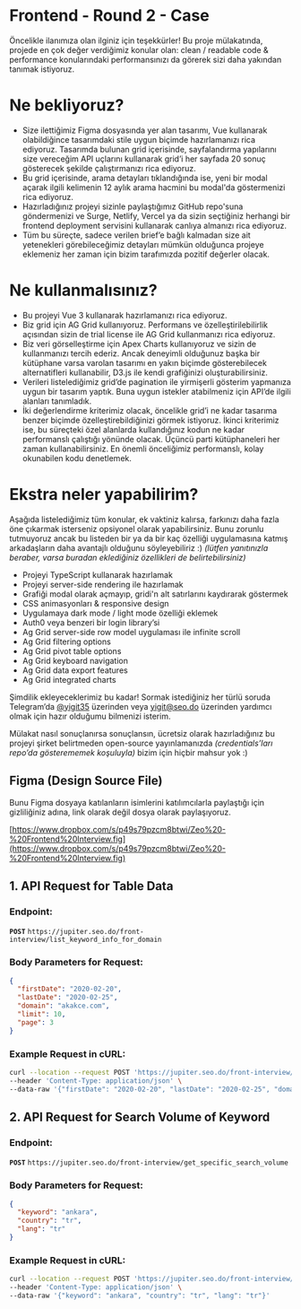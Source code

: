 # Frontend - Round 2 - Case

Öncelikle ilanımıza olan ilginiz için teşekkürler! Bu proje mülakatında, projede en çok değer verdiğimiz konular olan: clean / readable code & performance konularındaki performansınızı da görerek sizi daha yakından tanımak istiyoruz.

# **Ne bekliyoruz?**

- Size ilettiğimiz Figma dosyasında yer alan tasarımı, Vue kullanarak olabildiğince tasarımdaki stile uygun biçimde hazırlamanızı rica ediyoruz. Tasarımda bulunan grid içerisinde, sayfalandırma yapılarını size vereceğim API uçlarını kullanarak grid’i her sayfada 20 sonuç gösterecek şekilde çalıştırmanızı rica ediyoruz.
- Bu grid içerisinde, arama detayları tıklandığında ise, yeni bir modal açarak ilgili kelimenin 12 aylık arama hacmini bu modal'da göstermenizi rica ediyoruz.
- Hazırladığınız projeyi sizinle paylaştığımız GitHub repo'suna göndermenizi ve Surge, Netlify, Vercel ya da sizin seçtiğiniz herhangi bir frontend deployment servisini kullanarak canlıya almanızı rica ediyoruz.
- Tüm bu süreçte, sadece verilen brief’e bağlı kalmadan size ait yetenekleri görebileceğimiz detayları mümkün olduğunca projeye eklemeniz her zaman için bizim tarafımızda pozitif değerler olacak.

# **Ne kullanmalısınız?**

- Bu projeyi Vue 3 kullanarak hazırlamanızı rica ediyoruz.
- Biz grid için AG Grid kullanıyoruz. Performans ve özelleştirilebilirlik açısından sizin de trial license ile AG Grid kullanmanızı rica ediyoruz.
- Biz veri görselleştirme için Apex Charts kullanıyoruz ve sizin de kullanmanızı tercih ederiz. Ancak deneyimli olduğunuz başka bir kütüphane varsa varolan tasarımı en yakın biçimde gösterebilecek alternatifleri kullanabilir, D3.js ile kendi grafiğinizi oluşturabilirsiniz.
- Verileri listelediğimiz grid’de pagination ile yirmişerli gösterim yapmanıza uygun bir tasarım yaptık. Buna uygun istekler atabilmeniz için API’de ilgili alanları tanımladık.
- İki değerlendirme kriterimiz olacak, öncelikle grid’i ne kadar tasarıma benzer biçimde özelleştirebildiğinizi görmek istiyoruz. İkinci kriterimiz ise, bu süreçteki özel alanlarda kullandığınız kodun ne kadar performanslı çalıştığı yönünde olacak. Üçüncü parti kütüphaneleri her zaman kullanabilirsiniz. En önemli önceliğimiz performanslı, kolay okunabilen kodu denetlemek.

# **Ekstra neler yapabilirim?**

Aşağıda listelediğimiz tüm konular, ek vaktiniz kalırsa, farkınızı daha fazla öne çıkarmak isterseniz opsiyonel olarak yapabilirsiniz. Bunu zorunlu tutmuyoruz ancak bu listeden bir ya da bir kaç özelliği uygulamasına katmış arkadaşların daha avantajlı olduğunu söyleyebiliriz :) *(lütfen yanıtınızla beraber, varsa buradan eklediğiniz özellikleri de belirtebilirsiniz)*

- Projeyi TypeScript kullanarak hazırlamak
- Projeyi server-side rendering ile hazırlamak
- Grafiği modal olarak açmayıp, gridi'n alt satırlarını kaydırarak göstermek
- CSS animasyonları & responsive design
- Uygulamaya dark mode / light mode özelliği eklemek
- Auth0 veya benzeri bir login library’si
- Ag Grid server-side row model uygulaması ile infinite scroll
- Ag Grid filtering options
- Ag Grid pivot table options
- Ag Grid keyboard navigation
- Ag Grid data export features
- Ag Grid integrated charts

Şimdilik ekleyeceklerimiz bu kadar! Sormak istediğiniz her türlü soruda Telegram’da [@yigit35](https://t.me/yigit35) üzerinden veya [yigit@seo.do](mailto:yigit@seo.do) üzerinden yardımcı olmak için hazır olduğumu bilmenizi isterim.

Mülakat nasıl sonuçlanırsa sonuçlansın, ücretsiz olarak hazırladığınız bu projeyi şirket belirtmeden open-source yayınlamanızda *(credentials’ları repo’da gösterememek koşuluyla)* bizim için hiçbir mahsur yok :)

## **Figma (Design Source File)**

Bunu Figma dosyaya katılanların isimlerini katılımcılarla paylaştığı için gizliliğiniz adına, link olarak değil dosya olarak paylaşıyoruz.

[https://www.dropbox.com/s/p49s79pzcm8btwi/Zeo%20-%20Frontend%20Interview.fig](https://www.dropbox.com/s/p49s79pzcm8btwi/Zeo%20-%20Frontend%20Interview.fig)

## **1. API Request for Table Data**

### **Endpoint:**

**`POST`** `https://jupiter.seo.do/front-interview/list_keyword_info_for_domain`

### **Body Parameters for Request:**

```json
{
  "firstDate": "2020-02-20",
  "lastDate": "2020-02-25",
  "domain": "akakce.com",
  "limit": 10,
  "page": 3
}
```

### **Example Request in cURL:**

```bash
curl --location --request POST 'https://jupiter.seo.do/front-interview/list_keyword_info_for_domain' \
--header 'Content-Type: application/json' \
--data-raw '{"firstDate": "2020-02-20", "lastDate": "2020-02-25", "domain": "akakce.com", "limit": 10, "page": 3}'
```

## **2. API Request for Search Volume of Keyword**

### **Endpoint:**

**`POST`** `https://jupiter.seo.do/front-interview/get_specific_search_volume`

### **Body Parameters for Request:**

```json
{
  "keyword": "ankara",
  "country": "tr",
  "lang": "tr"
}
```

### **Example Request in cURL:**

```bash
curl --location --request POST 'https://jupiter.seo.do/front-interview/get_specific_search_volume' \
--header 'Content-Type: application/json' \
--data-raw '{"keyword": "ankara", "country": "tr", "lang": "tr"}'
```
